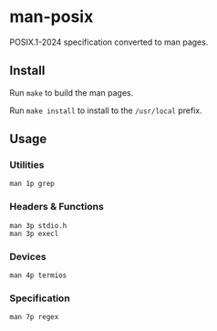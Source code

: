 # man-posix

POSIX.1-2024 specification converted to man pages.

## Install

Run `make` to build the man pages.

Run `make install` to install to the `/usr/local` prefix.

## Usage

### Utilities

    man 1p grep

### Headers & Functions

    man 3p stdio.h
    man 3p execl

### Devices

    man 4p termios

### Specification

    man 7p regex
